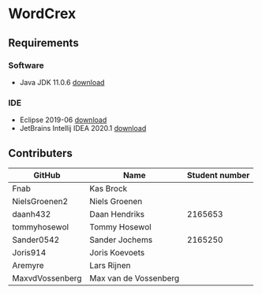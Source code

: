 # WordCrex

## Requirements

### Software

- Java JDK 11.0.6 [download](https://www.oracle.com/java/technologies/javase-jdk11-downloads.html)

### IDE

- Eclipse 2019-06 [download](https://www.eclipse.org/downloads/packages/release/2019-06/r)
- JetBrains Intellij IDEA 2020.1 [download](https://www.jetbrains.com/idea/)

## Contributers

| GitHub          | Name                  | Student number |
|-----------------|-----------------------|----------------|
| Fnab            | Kas Brock             |                |
| NielsGroenen2   | Niels Groenen         |                |
| daanh432        | Daan Hendriks         | 2165653        |
| tommyhosewol    | Tommy Hosewol         |                |
| Sander0542      | Sander Jochems        | 2165250        |
| Joris914        | Joris Koevoets        |                |
| Aremyre         | Lars Rijnen           |                |
| MaxvdVossenberg | Max van de Vossenberg |                |

